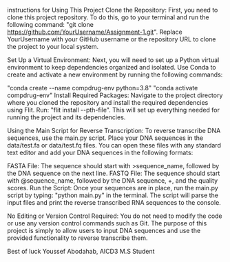 instructions for Using This Project
Clone the Repository:
First, you need to clone this project repository. To do this, go to your terminal and run the following command: "git clone https://github.com/YourUsername/Assignment-1.git". Replace YourUsername with your GitHub username or the repository URL to clone the project to your local system.

Set Up a Virtual Environment:
Next, you will need to set up a Python virtual environment to keep dependencies organized and isolated. Use Conda to create and activate a new environment by running the following commands:

"conda create --name compdrug-env python=3.8"
"conda activate compdrug-env"
Install Required Packages:
Navigate to the project directory where you cloned the repository and install the required dependencies using Flit. Run: "flit install --pth-file". This will set up everything needed for running the project and its dependencies.

Using the Main Script for Reverse Transcription:
To reverse transcribe DNA sequences, use the main.py script. Place your DNA sequences in the data/test.fa or data/test.fq files. You can open these files with any standard text editor and add your DNA sequences in the following formats:

FASTA File: The sequence should start with >sequence_name, followed by the DNA sequence on the next line.
FASTQ File: The sequence should start with @sequence_name, followed by the DNA sequence, +, and the quality scores.
Run the Script:
Once your sequences are in place, run the main.py script by typing: "python main.py" in the terminal. The script will parse the input files and print the reverse transcribed RNA sequences to the console.

No Editing or Version Control Required:
You do not need to modify the code or use any version control commands such as Git. The purpose of this project is simply to allow users to input DNA sequences and use the provided functionality to reverse transcribe them.

Best of luck
Youssef Abodahab,
AICD3 M.S Student